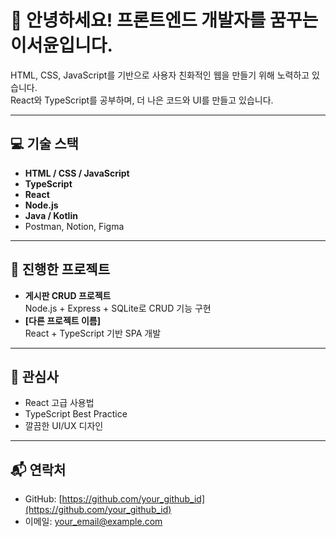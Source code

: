 # 👋 안녕하세요! 프론트엔드 개발자를 꿈꾸는 이서윤입니다.

HTML, CSS, JavaScript를 기반으로 사용자 친화적인 웹을 만들기 위해 노력하고 있습니다.  
React와 TypeScript를 공부하며, 더 나은 코드와 UI를 만들고 있습니다.

---

## 💻 기술 스택
- **HTML / CSS / JavaScript**
- **TypeScript**
- **React**
- **Node.js**
- **Java / Kotlin**
- Postman, Notion, Figma
---

## 📝 진행한 프로젝트
- **게시판 CRUD 프로젝트**  
  Node.js + Express + SQLite로 CRUD 기능 구현  
- **[다른 프로젝트 이름]**  
  React + TypeScript 기반 SPA 개발  

---

## 📌 관심사
- React 고급 사용법
- TypeScript Best Practice
- 깔끔한 UI/UX 디자인

---

## 📬 연락처
- GitHub: [https://github.com/your_github_id](https://github.com/your_github_id)
- 이메일: your_email@example.com
